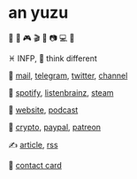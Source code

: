 # an yuzu

🍩 🎵 🎮 🎬 📖 📷 💻 💊

♓️ INFP, 💭 think different

💬
[mail](mailto:anyuzu99@outlook.com),
[telegram](https://t.me/anyuzu99),
[twitter](https://twiter.com/anyuzu99),
[channel](https://t.me/yuzu_channel)

🎈
[spotify](https://open.spotify.com/user/qnintpw1ar8z4wjs95m971lwq),
[listenbrainz](https://listenbrainz.org/user/m94810),
[steam](https://steamcommunity.com/id/anyuzu99)

📰
[website](asset/website.opml),
[podcast](asset/podcast.opml)

💞
[crypto](asset/crypto.md),
[paypal](https://paypal.me/p49302),
[patreon](https://www.patreon.com/sayomelu)

✍️
[article](./article),
[rss](https://github.com/anyuzu99/anyuzu99/commits/main.atom)

🪪
[contact card](https://raw.githubusercontent.com/anyuzu99/anyuzu99/main/asset/anyuzu99.vcf)
